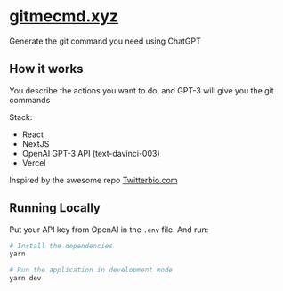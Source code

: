 # [gitmecmd.xyz](https://www.gitmecmd.xyz/)

Generate the git command you need using ChatGPT

## How it works

You describe the actions you want to do, and GPT-3 will give you the git commands

Stack:
- React
- NextJS
- OpenAI GPT-3 API (text-davinci-003)
- Vercel

Inspired by the awesome repo [Twitterbio.com](https://github.com/Nutlope/twitterbio)

## Running Locally

Put your API key from OpenAI in the `.env` file.
And run:

```bash
# Install the dependencies
yarn

# Run the application in development mode
yarn dev
```

